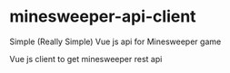 # minesweeper-api-client
Simple (Really Simple) Vue js api for Minesweeper game

Vue js client to get minesweeper rest api
